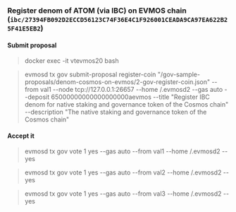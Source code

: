 ### Register denom of ATOM (via IBC) on EVMOS chain (`ibc/27394FB092D2ECCD56123C74F36E4C1F926001CEADA9CA97EA622B25F41E5EB2`)

#### Submit proposal
> docker exec -it vtevmos20 bash

> evmosd tx gov submit-proposal register-coin "/gov-sample-proposals/denom-cosmos-on-evmos/2-gov-register-coin.json" --from val1 --node tcp://127.0.0.1:26657 --home /.evmosd2 --gas auto --deposit 65000000000000000000aevmos --title "Register IBC denom for native staking and governance token of the Cosmos chain" --description "The native staking and governance token of the Cosmos chain"

#### Accept it
> evmosd tx gov vote 1 yes --gas auto --from val1 --home /.evmosd2 --yes

> evmosd tx gov vote 1 yes --gas auto --from val2 --home /.evmosd2 --yes

> evmosd tx gov vote 1 yes --gas auto --from val3 --home /.evmosd2 --yes